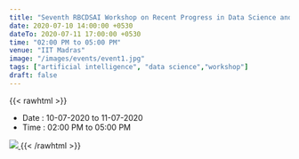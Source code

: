```yaml
---
title: "Seventh RBCDSAI Workshop on Recent Progress in Data Science and AI"
date: 2020-07-10 14:00:00 +0530
dateTo: 2020-07-11 17:00:00 +0530
time: "02:00 PM to 05:00 PM"
venue: "IIT Madras"
image: "/images/events/event1.jpg"
tags: ["artificial intelligence", "data science","workshop"]
draft: false
---
```

{{< rawhtml >}}
  <ul class="mb-5 list-unstyled">
      <li>Date : 10-07-2020 to 11-07-2020</li>
      <li>Time : 02:00 PM to 05:00 PM </li>
  </ul>

  <a href="https://sites.google.com/view/rbcdsai-workshop/home?authuser=3">
    <img src="/images/events/seventh_workshop_poster.jpeg">
  </a>
{{< /rawhtml >}}